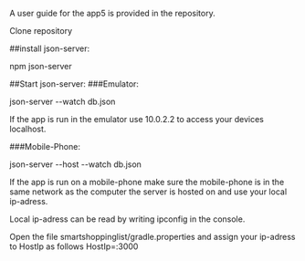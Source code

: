 A user guide for the app5 is provided in the repository.


Clone repository

##install json-server:

npm json-server

##Start json-server:
###Emulator:

json-server --watch db.json

If the app is run in the emulator use 10.0.2.2 to access your devices localhost.


###Mobile-Phone:

json-server --host <ip-adress> --watch db.json

If the app is run on a mobile-phone make sure the mobile-phone is in the same network as the computer the server is hosted on
and use your local ip-adress.

Local ip-adress can be read by writing ipconfig in the console.


Open the file smartshoppinglist/gradle.properties and assign your ip-adress to HostIp as follows HostIp=<ip-adress>:3000

